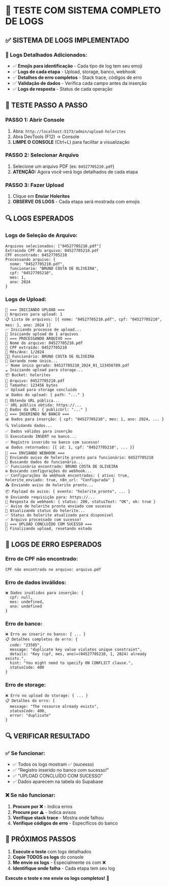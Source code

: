 # 🔧 TESTE COM SISTEMA COMPLETO DE LOGS

## ✅ SISTEMA DE LOGS IMPLEMENTADO

### **🔧 Logs Detalhados Adicionados:**
- ✅ **Emojis para identificação** - Cada tipo de log tem seu emoji
- ✅ **Logs de cada etapa** - Upload, storage, banco, webhook
- ✅ **Detalhes de erro completos** - Stack trace, códigos de erro
- ✅ **Validação de dados** - Verifica cada campo antes da inserção
- ✅ **Logs de resposta** - Status de cada operação

## 🧪 TESTE PASSO A PASSO

### **PASSO 1: Abrir Console**
1. Abra: `http://localhost:5173/admin/upload-holerites`
2. Abra DevTools (F12) → Console
3. **LIMPE O CONSOLE** (Ctrl+L) para facilitar a visualização

### **PASSO 2: Selecionar Arquivo**
1. Selecione um arquivo PDF (ex: `04527705210.pdf`)
2. **ATENÇÃO:** Agora você verá logs detalhados de cada etapa

### **PASSO 3: Fazer Upload**
1. Clique em **Enviar Holerites**
2. **OBSERVE OS LOGS** - Cada etapa será mostrada com emojis

## 🔍 LOGS ESPERADOS

### **Logs de Seleção de Arquivo:**
```
Arquivos selecionados: ["04527705210.pdf"]
Extraindo CPF do arquivo: 04527705210.pdf
CPF encontrado: 04527705210
Processando arquivo: {
  nome: "04527705210.pdf",
  funcionario: "BRUNO COSTA DE OLIVEIRA",
  cpf: "04527705210",
  mes: 1,
  ano: 2024
}
```

### **Logs de Upload:**
```
🚀 === INICIANDO UPLOAD ===
📁 Arquivos para upload: 1
📋 Lista de arquivos: [{ nome: "04527705210.pdf", cpf: "04527705210", mes: 1, ano: 2024 }]
✅ Iniciando processo de upload...
🔄 Iniciando upload de 1 arquivos
📄 === PROCESSANDO ARQUIVO ===
📄 Nome do arquivo: 04527705210.pdf
👤 CPF extraído: 04527705210
📅 Mês/Ano: 1/2024
👨‍💼 Funcionário: BRUNO COSTA DE OLIVEIRA
🔧 Gerando nome único...
✅ Nome único gerado: 04527705210_2024_01_123456789.pdf
☁️ Iniciando upload para storage...
📦 Bucket: holerites
📄 Arquivo: 04527705210.pdf
📏 Tamanho: 123456 bytes
✅ Upload para storage concluído
📊 Dados do upload: { path: "..." }
🔗 Obtendo URL pública...
✅ URL pública obtida: https://...
🔗 Dados da URL: { publicUrl: "..." }
💾 === INSERINDO NO BANCO ===
📊 Dados para inserção: { cpf: "04527705210", mes: 1, ano: 2024, ... }
🔍 Validando dados...
✅ Dados válidos para inserção
🗄️ Executando INSERT no banco...
✅ Registro inserido no banco com sucesso!
📊 Dados retornados: [{ id: 1, cpf: "04527705210", ... }]
📢 === ENVIANDO WEBHOOK ===
📢 Enviando aviso de holerite pronto para funcionário: 04527705210
👤 Buscando dados do funcionário...
✅ Funcionário encontrado: BRUNO COSTA DE OLIVEIRA
⚙️ Buscando configurações do webhook...
✅ Configurações do webhook encontradas: { ativo: true, holerite_enviado: true, n8n_url: "Configurada" }
📤 Enviando aviso de holerite pronto...
📦 Payload do aviso: { evento: "holerite_pronto", ... }
🌐 Enviando requisição para: https://...
📡 Resposta do webhook: { status: 200, statusText: "OK", ok: true }
✅ Aviso de holerite pronto enviado com sucesso
🔄 Atualizando status do holerite...
✅ Status do holerite atualizado para disponivel
✅ Arquivo processado com sucesso!
🎉 === UPLOAD CONCLUÍDO COM SUCESSO ===
🏁 Finalizando upload, resetando estado
```

## 🚨 LOGS DE ERRO ESPERADOS

### **Erro de CPF não encontrado:**
```
CPF não encontrado no arquivo: arquivo.pdf
```

### **Erro de dados inválidos:**
```
❌ Dados inválidos para inserção: {
  cpf: null,
  mes: undefined,
  ano: undefined
}
```

### **Erro de banco:**
```
❌ Erro ao inserir no banco: { ... }
📋 Detalhes completos do erro: {
  code: "23505",
  message: "duplicate key value violates unique constraint",
  details: "Key (cpf, mes, ano)=(04527705210, 1, 2024) already exists.",
  hint: "You might need to specify ON CONFLICT clause.",
  statusCode: 400
}
```

### **Erro de storage:**
```
❌ Erro no upload do storage: { ... }
📋 Detalhes do erro: {
  message: "The resource already exists",
  statusCode: 400,
  error: "duplicate"
}
```

## 🔍 VERIFICAR RESULTADO

### **✅ Se funcionar:**
- ✅ Todos os logs mostram ✅ (sucesso)
- ✅ "Registro inserido no banco com sucesso!"
- ✅ "UPLOAD CONCLUÍDO COM SUCESSO"
- ✅ Dados aparecem na tabela do Supabase

### **❌ Se não funcionar:**
1. **Procure por ❌** - Indica erros
2. **Procure por ⚠️** - Indica avisos
3. **Verifique stack trace** - Mostra onde falhou
4. **Verifique códigos de erro** - Específicos do banco

## 🎯 PRÓXIMOS PASSOS

1. **Execute o teste** com logs detalhados
2. **Copie TODOS os logs** do console
3. **Me envie os logs** - Especialmente os com ❌
4. **Identifique onde falha** - Cada etapa tem seu log

**Execute o teste e me envie os logs completos!** 🔧 